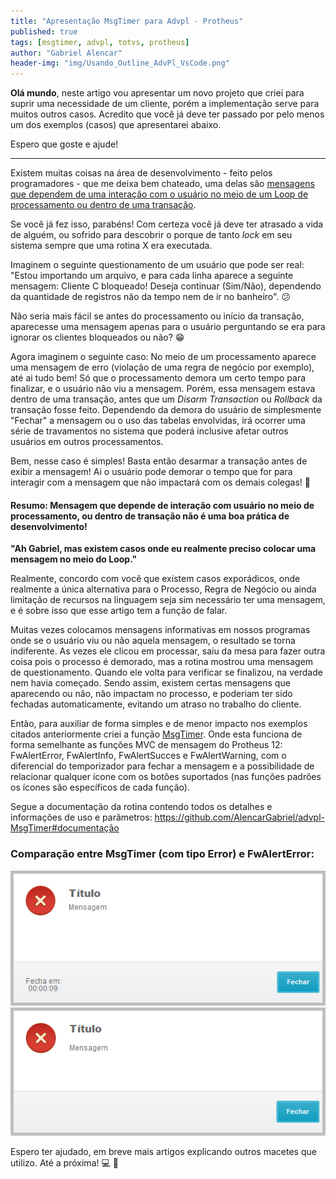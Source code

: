 ```yaml
---
title: "Apresentação MsgTimer para Advpl - Protheus"
published: true
tags: [msgtimer, advpl, totvs, protheus]
author: "Gabriel Alencar"
header-img: "img/Usando_Outline_AdvPl_VsCode.png"
---
```


**Olá mundo**, neste artigo vou apresentar um novo projeto que criei para suprir uma necessidade de um cliente, porém a implementação serve para muitos outros casos. Acredito que você já deve ter passado por pelo menos um dos exemplos (casos) que apresentarei abaixo.

Espero que goste e ajude!

---

Existem muitas coisas na área de desenvolvimento - feito pelos programadores - que me deixa bem chateado, uma delas são <u>mensagens que dependem de uma interação com o usuário no meio de um Loop de processamento ou dentro de uma transação</u>.

Se você já fez isso, parabéns! Com certeza você já deve ter atrasado a vida de alguém, ou sofrido para descobrir o porque de tanto *lock* em seu sistema sempre que uma rotina X era executada.

Imaginem o seguinte questionamento de um usuário que pode ser real: "Estou importando um arquivo, e para cada linha aparece a seguinte mensagem: Cliente C bloqueado! Deseja continuar (Sim/Não), dependendo da quantidade de registros não da tempo nem de ir no banheiro". :confused:

Não seria mais fácil se antes do processamento ou início da transação, aparecesse uma mensagem apenas para o usuário perguntando se era para ignorar os clientes bloqueados ou não? :grin:

Agora imaginem o seguinte caso: No meio de um processamento aparece uma mensagem de erro (violação de uma regra de negócio por exemplo), até ai tudo bem! Só que o processamento demora um certo tempo para finalizar, e o usuário não viu a mensagem. Porém, essa mensagem estava dentro de uma transação, antes que um *Disarm Transaction* ou *Rollback* da transação fosse feito. Dependendo da demora do usuário de simplesmente "Fechar" a mensagem ou o uso das tabelas envolvidas, irá ocorrer uma série de travamentos no sistema que poderá inclusive afetar outros usuários em outros processamentos.

Bem, nesse caso é simples! Basta então desarmar a transação antes de exibir a mensagem! Ai o usuário pode demorar o tempo que for para interagir com a mensagem que não impactará com os demais colegas! :clap:

#### Resumo: Mensagem que depende de interação com usuário no meio de processamento, ou dentro de transação não é uma boa prática de desenvolvimento!

**"Ah Gabriel, mas existem casos onde eu realmente preciso colocar uma mensagem no meio do Loop."**

Realmente, concordo com você que existem casos exporádicos, onde realmente a única alternativa para o Processo, Regra de Negócio ou ainda limitação de recursos na linguagem seja sim necessário ter uma mensagem, e é sobre isso que esse artigo tem a função de falar.

Muitas vezes colocamos mensagens informativas em nossos programas onde se o usuário viu ou não aquela mensagem, o resultado se torna indiferente. As vezes ele clicou em processar, saiu da mesa para fazer outra coisa pois o processo é demorado, mas a rotina mostrou uma mensagem de questionamento. Quando ele volta para verificar se finalizou, na verdade nem havia começado. Sendo assim, existem certas mensagens que aparecendo ou não, não impactam no processo, e poderiam ter sido fechadas automaticamente, evitando um atraso no trabalho do cliente.

Então, para auxiliar de forma simples e de menor impacto nos exemplos citados anteriormente criei a função [MsgTimer](https://github.com/AlencarGabriel/advpl-MsgTimer). Onde esta funciona de forma semelhante as funções MVC de mensagem do Protheus 12: FwAlertError, FwAlertInfo, FwAlertSucces e FwAlertWarning, com o diferencial do temporizador para fechar a mensagem e a possibilidade de relacionar qualquer ícone com os botões suportados (nas funções padrões os ícones são específicos de cada função).

Segue a documentação da rotina contendo todos os detalhes e informações de uso e parâmetros: https://github.com/AlencarGabriel/advpl-MsgTimer#documentação

### Comparação entre MsgTimer (com tipo Error) e FwAlertError:

![MsgTimer Error](https://github.com/AlencarGabriel/advpl-MsgTimer/raw/master/Examples/MsgTimer_Error_Default.png) ![FwAlertError](https://github.com/AlencarGabriel/advpl-MsgTimer/raw/master/Examples/FwAlertError.png)


Espero ter ajudado, em breve mais artigos explicando outros macetes que utilizo. Até a próxima! :computer: :wave:
